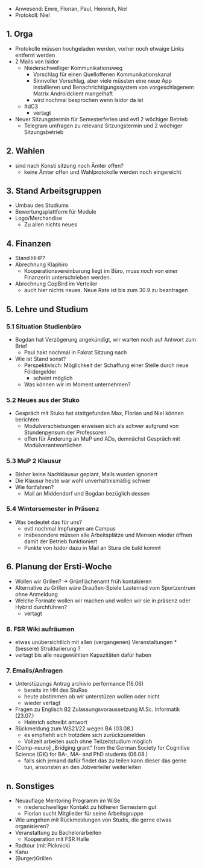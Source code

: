 ---
---

- Anwesend: Emre, Florian, Paul, Heinrich, Niel
- Protokoll: Niel

## 1. Orga

- Protokolle müssen hochgeladen werden, vorher noch etwaige Links entfernt werden
- 2 Mails von Isidor
  - Niederschwelliger Kommunikationsweg
    - Vorschlag für einen Quelloffenen Kommunikationskanal
    - Sinnvoller Vorschlag, aber viele müssten eine neue App installieren und Benachrichtigungssystem von vorgeschlagenem Matrix Androidclient mangelhaft
    - wird nochmal besprochen wenn Isidor da ist
  - #dC3
    - vertagt
- Neuer Sitzungstermin für Semesterferien und evtl 2 wöchiger Betrieb
  - Telegram umfragen zu relevanz Sitzungstermin und 2 wöchiger Sitzungsbetrieb

## 2. Wahlen

- sind nach Konsti sitzung noch Ämter offen?
  - keine Ämter offen und Wahlprotokolle werden noch eingereicht

## 3. Stand Arbeitsgruppen

- Umbau des Studiums
- Bewertungsplattform für Module
- Logo/Merchandise
  - Zu allen nichts neues

## 4. Finanzen

- Stand HHP?
- Abrechnung Klaphiro
  - Kooperationsvereinbarung liegt im Büro, muss noch von einer Finanzerin unterschrieben werden.
- Abrechnung CopBird im Verteiler
  - auch hier nichts neues. Neue Rate ist bis zum 30.9 zu beantragen

## 5. Lehre und Studium

### 5.1 Situation Studienbüro

- Bogdan hat Verzögerung angekündigt, wir warten noch auf Antwort zum Brief
  - Paul hakt nochmal in Fakrat Sitzung nach
- Wie ist Stand sonst?
  - Perspektivisch: Möglichkeit der Schaffung einer Stelle durch neue Fördergelder
    - scheint möglich
  - Was können wir im Moment unternehmen?

### 5.2 Neues aus der Stuko

- Gespräch mit Stuko hat stattgefunden Max, Florian und Niel können berichten
  - Modulverschiebungen erweisen sich als schwer aufgrund von Stundenpensum der Professoren
  - offen für Änderung an MuP und ADs, demnächst Gespräch mit Modulverantwortlichen

### 5.3 MuP 2 Klausur

- Bisher keine Nachklausur geplant, Mails wurden ignoriert
- Die Klausur heute war wohl unverhältnismäßig schwer
- Wie fortfahren?
  - Mail an Middendorf und Bogdan bezüglich dessen

### 5.4 Wintersemester in Präsenz

- Was bedeutet das für uns?
  - evtl nochmal Impfungen am Campus
  - Insbesondere müssen alle Arbeitsplätze und Mensen wieder öffnen damit der Betrieb funktioniert
  - Punkte von Isidor dazu in Mail an Stura die bald kommt

## 6. Planung der Ersti-Woche

- Wollen wir Grillen? -> Grünflächenamt früh kontakieren
- Alternative zu Grillen wäre Draußen-Spiele Lastenrad vom Sportzentrum ohne Anmeldung
- Welche Formate wollen wir machen und wollen wir sie in präsenz oder Hybrid durchführen?
  - vertagt

### 6. FSR Wiki aufräumen

- etwas unübersichtlich mit allen (vergangenen) Veranstaltungen
  \*(bessere) Strukturierung ?
- vertagt bis alle neugewählten Kapazitäten dafür haben

### 7. Emails/Anfragen

- Unterstüzungs Antrag archivio performance (16.06)
  - bereits im HH des StuRas
  - heute abstimmen ob wir unterstüzen wollen oder nicht
  - wieder vertagt
- Fragen zu Englisch B2 Zulassungsvoraussetzung M.Sc. Informatik (23.07.)
  - Heinrich schreibt antwort
- Rückmeldung zum WS21/22 wegen BA (03.08.)
  - es empfiehlt sich trotzdem sich zurückzumelden
  - Vollzeit arbeiten auch ohne Teilzeitstudium möglich
- [Comp-neuro] „Bridging grant” from the German Society for Cognitive Science (GK) for BA-, MA- and PhD students (06.08.)
  - falls sich jemand dafür findet das zu teilen kann dieser das gerne tun, ansonsten an den Jobverteiler weiterleiten

## n. Sonstiges

- Neuauflage Mentoring Programm im WiSe
  - niederschwelliger Kontakt zu höheren Semestern gut
  - Florian sucht Mitglieder für seine Arbeitsgruppe
- Wie umgehen mit Rückmeldungen von Studis, die gerne etwas organisieren?
- Veranstaltung zu Bachelorarbeiten
  - Kooperation mit FSR Halle
- Radtour (mit Picknick)
- Kanu
- (Burger)Grillen
